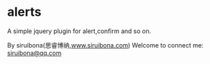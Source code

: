 alerts
======

A simple jquery plugin for alert,confirm and so on.

By siruibona(思睿博纳,www.siruibona.com)
Welcome to connect me: siruibona@qq.com
